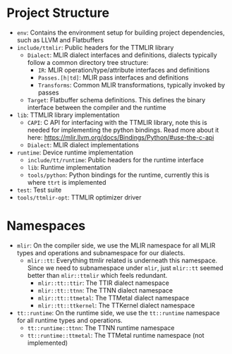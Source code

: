 # Project Structure

- `env`: Contains the environment setup for building project dependencies, such as LLVM and Flatbuffers
- `include/ttmlir`: Public headers for the TTMLIR library
  - `Dialect`: MLIR dialect interfaces and definitions, dialects typically follow a common directory tree structure:
    - `IR`: MLIR operation/type/attribute interfaces and definitions
    - `Passes.[h|td]`: MLIR pass interfaces and definitions
    - `Transforms`: Common MLIR transformations, typically invoked by passes
  - `Target`: Flatbuffer schema definitions.  This defines the binary interface between the compiler and the runtime
- `lib`: TTMLIR library implementation
  - `CAPI`: C API for interfacing with the TTMLIR library, note this is needed for implementing the python bindings.  Read more about it here: https://mlir.llvm.org/docs/Bindings/Python/#use-the-c-api
  - `Dialect`: MLIR dialect implementations
- `runtime`: Device runtime implementation
  - `include/tt/runtime`: Public headers for the runtime interface
  - `lib`: Runtime implementation
  - `tools/python`: Python bindings for the runtime, currently this is where `ttrt` is implemented
- `test`: Test suite
- `tools/ttmlir-opt`: TTMLIR optimizer driver

# Namespaces

- `mlir`: On the compiler side, we use the MLIR namespace for all MLIR types and operations and subnamespace for our dialects.
  - `mlir::tt`: Everything ttmlir related is underneath this namespace.  Since
    we need to subnamespace under `mlir`, just `mlir::tt` seemed better than
    `mlir::ttmlir` which feels redundant.
    - `mlir::tt::ttir`: The TTIR dialect namespace
    - `mlir::tt::ttnn`: The TTNN dialect namespace
    - `mlir::tt::ttmetal`: The TTMetal dialect namespace
    - `mlir::tt::ttkernel`: The TTKernel dialect namespace
- `tt::runtime`: On the runtime side, we use the `tt::runtime` namespace for all runtime types and operations.
  - `tt::runtime::ttnn`: The TTNN runtime namespace
  - `tt::runtime::ttmetal`: The TTMetal runtime namespace (not implemented)

